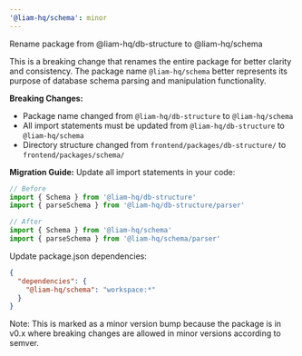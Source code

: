 ```yaml
---
'@liam-hq/schema': minor
---
```


Rename package from @liam-hq/db-structure to @liam-hq/schema

This is a breaking change that renames the entire package for better clarity and consistency. The package name `@liam-hq/schema` better represents its purpose of database schema parsing and manipulation functionality.

**Breaking Changes:**
- Package name changed from `@liam-hq/db-structure` to `@liam-hq/schema`
- All import statements must be updated from `@liam-hq/db-structure` to `@liam-hq/schema`
- Directory structure changed from `frontend/packages/db-structure/` to `frontend/packages/schema/`

**Migration Guide:**
Update all import statements in your code:
```typescript
// Before
import { Schema } from '@liam-hq/db-structure'
import { parseSchema } from '@liam-hq/db-structure/parser'

// After  
import { Schema } from '@liam-hq/schema'
import { parseSchema } from '@liam-hq/schema/parser'
```

Update package.json dependencies:
```json
{
  "dependencies": {
    "@liam-hq/schema": "workspace:*"
  }
}
```

Note: This is marked as a minor version bump because the package is in v0.x where breaking changes are allowed in minor versions according to semver.
